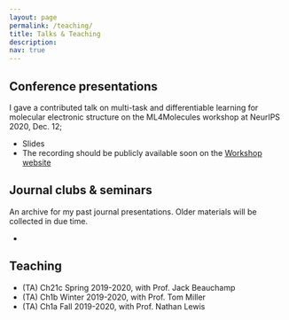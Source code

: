 ```yaml
---
layout: page
permalink: /teaching/
title: Talks & Teaching
description: 
nav: true
---
```


## Conference presentations

I gave a contributed talk on multi-task and differentiable learning for molecular electronic structure on the ML4Molecules workshop at NeurIPS 2020, Dec. 12;
* Slides
* The recording should be publicly available soon on the <a href="https://ml4molecules.github.io/">Workshop website</a>

## Journal clubs & seminars

An archive for my past journal presentations. Older materials will be collected in due time.

* 

## Teaching

* (TA) Ch21c Spring 2019-2020, with Prof. Jack Beauchamp
* (TA) Ch1b Winter 2019-2020, with Prof. Tom Miller
* (TA) Ch1a Fall 2019-2020, with Prof. Nathan Lewis
